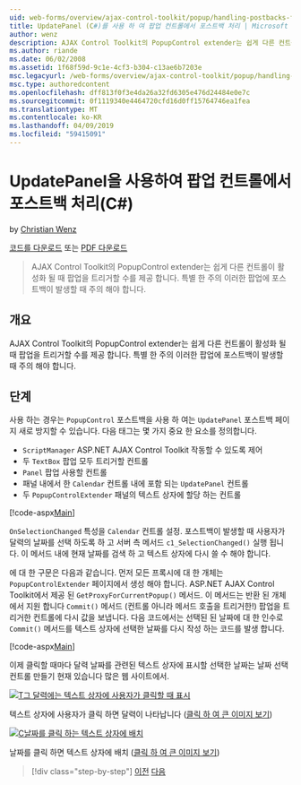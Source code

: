 ```yaml
---
uid: web-forms/overview/ajax-control-toolkit/popup/handling-postbacks-from-a-popup-control-with-an-updatepanel-cs
title: UpdatePanel (C#)를 사용 하 여 팝업 컨트롤에서 포스트백 처리 | Microsoft Docs
author: wenz
description: AJAX Control Toolkit의 PopupControl extender는 쉽게 다른 컨트롤이 활성화 될 때 팝업을 트리거할 수를 제공 합니다. 특별 한 주의 수행 해야 하는 중...
ms.author: riande
ms.date: 06/02/2008
ms.assetid: 1f68f59d-9c1e-4cf3-b304-c13ae6b7203e
msc.legacyurl: /web-forms/overview/ajax-control-toolkit/popup/handling-postbacks-from-a-popup-control-with-an-updatepanel-cs
msc.type: authoredcontent
ms.openlocfilehash: dff813f0f3e4da26a32fd6305e476d24484e0e7c
ms.sourcegitcommit: 0f1119340e4464720cfd16d0ff15764746ea1fea
ms.translationtype: MT
ms.contentlocale: ko-KR
ms.lasthandoff: 04/09/2019
ms.locfileid: "59415091"
---
```

# <a name="handling-postbacks-from-a-popup-control-with-an-updatepanel-c"></a>UpdatePanel을 사용하여 팝업 컨트롤에서 포스트백 처리(C#)

by [Christian Wenz](https://github.com/wenz)

[코드를 다운로드](http://download.microsoft.com/download/9/3/f/93f8daea-bebd-4821-833b-95205389c7d0/PopupControl2.cs.zip) 또는 [PDF 다운로드](http://download.microsoft.com/download/2/d/c/2dc10e34-6983-41d4-9c08-f78f5387d32b/popupcontrol2CS.pdf)

> AJAX Control Toolkit의 PopupControl extender는 쉽게 다른 컨트롤이 활성화 될 때 팝업을 트리거할 수를 제공 합니다. 특별 한 주의 이러한 팝업에 포스트백이 발생할 때 주의 해야 합니다.


## <a name="overview"></a>개요

AJAX Control Toolkit의 PopupControl extender는 쉽게 다른 컨트롤이 활성화 될 때 팝업을 트리거할 수를 제공 합니다. 특별 한 주의 이러한 팝업에 포스트백이 발생할 때 주의 해야 합니다.

## <a name="steps"></a>단계

사용 하는 경우는 `PopupControl` 포스트백을 사용 하 여는 `UpdatePanel` 포스트백 페이지 새로 방지할 수 있습니다. 다음 태그는 몇 가지 중요 한 요소를 정의합니다.

- `ScriptManager` ASP.NET AJAX Control Toolkit 작동할 수 있도록 제어
- 두 `TextBox` 팝업 모두 트리거할 컨트롤
- `Panel` 팝업 사용할 컨트롤
- 패널 내에서 한 `Calendar` 컨트롤 내에 포함 되는 `UpdatePanel` 컨트롤
- 두 `PopupControlExtender` 패널의 텍스트 상자에 할당 하는 컨트롤

[!code-aspx[Main](handling-postbacks-from-a-popup-control-with-an-updatepanel-cs/samples/sample1.aspx)]

`OnSelectionChanged` 특성을 `Calendar` 컨트롤 설정. 포스트백이 발생할 때 사용자가 달력의 날짜를 선택 하도록 하 고 서버 측 메서드 `c1_SelectionChanged()` 실행 됩니다. 이 메서드 내에 현재 날짜를 검색 하 고 텍스트 상자에 다시 쓸 수 해야 합니다.

에 대 한 구문은 다음과 같습니다. 먼저 모든 프록시에 대 한 개체는 `PopupControlExtender` 페이지에서 생성 해야 합니다. ASP.NET AJAX Control Toolkit에서 제공 된 `GetProxyForCurrentPopup()` 메서드. 이 메서드는 반환 된 개체에서 지원 합니다 `Commit()` 메서드 (컨트롤 아니라 메서드 호출을 트리거한!) 팝업을 트리거한 컨트롤에 다시 값을 보냅니다. 다음 코드에서는 선택된 된 날짜에 대 한 인수로 `Commit()` 메서드를 텍스트 상자에 선택한 날짜를 다시 작성 하는 코드를 발생 합니다.

[!code-aspx[Main](handling-postbacks-from-a-popup-control-with-an-updatepanel-cs/samples/sample2.aspx)]

이제 클릭할 때마다 달력 날짜를 관련된 텍스트 상자에 표시할 선택한 날짜는 날짜 선택 컨트롤 만들기 현재 있습니다 많은 웹 사이트에서.


[![T그 달력에는 텍스트 상자에 사용자가 클릭할 때 표시](handling-postbacks-from-a-popup-control-with-an-updatepanel-cs/_static/image2.png)](handling-postbacks-from-a-popup-control-with-an-updatepanel-cs/_static/image1.png)

텍스트 상자에 사용자가 클릭 하면 달력이 나타납니다 ([클릭 하 여 큰 이미지 보기](handling-postbacks-from-a-popup-control-with-an-updatepanel-cs/_static/image3.png))


[![C날짜를 클릭 하는 텍스트 상자에 배치](handling-postbacks-from-a-popup-control-with-an-updatepanel-cs/_static/image5.png)](handling-postbacks-from-a-popup-control-with-an-updatepanel-cs/_static/image4.png)

날짜를 클릭 하면 텍스트 상자에 배치 ([클릭 하 여 큰 이미지 보기](handling-postbacks-from-a-popup-control-with-an-updatepanel-cs/_static/image6.png))

> [!div class="step-by-step"]
> [이전](using-multiple-popup-controls-cs.md)
> [다음](handling-postbacks-from-a-popup-control-without-an-updatepanel-cs.md)
